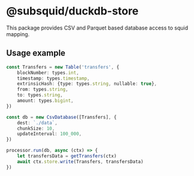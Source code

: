 # @subsquid/duckdb-store

This package provides CSV and Parquet based database access to squid mapping.

## Usage example

```ts
const Transfers = new Table('transfers', {
    blockNumber: types.int,
    timestamp: types.timestamp,
    extrinsicHash: {type: types.string, nullable: true},
    from: types.string,
    to: types.string,
    amount: types.bigint,
})

const db = new CsvDatabase([Transfers], {
    dest: `./data`,
    chunkSize: 10,
    updateInterval: 100_000,
})

processor.run(db, async (ctx) => {
    let transfersData = getTransfers(ctx)
    await ctx.store.write(Transfers, transfersData)
})
```
